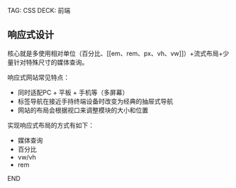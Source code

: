 
TAG: CSS
DECK: 前端
## 响应式设计

核心就是多使用相对单位（百分比、[[em、rem、px、vh、vw]]）+流式布局+少量针对特殊尺寸的媒体查询。

响应式网站常见特点：
- 同时适配PC + 平板 + 手机等（多屏幕）
- 标签导航在接近手持终端设备时改变为经典的抽屉式导航
- 网站的布局会根据视口来调整模块的大小和位置


实现响应式布局的方式有如下：

- 媒体查询
- 百分比
- vw/vh
- rem

END
<!--ID: 1726590609085-->
